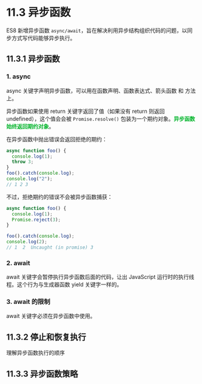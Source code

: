 # 11.3 异步函数

ES8 新增异步函数 `async/await`，旨在解决利用异步结构组织代码的问题，以同步方式写代码能够异步执行。

## 11.3.1 异步函数

### 1. async

async 关键字声明异步函数，可以用在函数声明、函数表达式、箭头函数 和 方法上。

异步函数如果使用 return 关键字返回了值（如果没有 return 则返回 undefined），这个值会会被 `Promise.resolve()` 包装为一个期约对象。<font color="#00B42A">**异步函数始终返回期约对象**</font>。

在异步函数中抛出错误会返回拒绝的期约：

```js
async function foo() {
  console.log(1);
  throw 3;
}
foo().catch(console.log);
console.log("2");
// 1 2 3
```

不过，拒绝期约的错误不会被异步函数捕获：

```js
async function foo() {
  console.log(1);
  Promise.reject(3);
}

foo().catch(console.log);
console.log(2);
// 1  2  Uncaught (in promise) 3
```

### 2. await

await 关键字会暂停执行异步函数后面的代码，让出 JavaScript 运行时的执行线程。这个行为与生成器函数 yield 关键字一样的。

### 3. await 的限制

await 关键字必须在异步函数中使用。

## 11.3.2 停止和恢复执行

理解异步函数执行的顺序

## 11.3.3 异步函数策略
